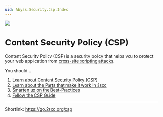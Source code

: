 ```yaml
---
uid: Abyss.Security.Csp.Index
---
```


<img src="~/assets/features/content-security-policy.svg" class="feature">

# Content Security Policy (CSP)

Content Security Policy (CSP) is a security policy that helps you to protect your web application from [cross-site scripting attacks](https://en.wikipedia.org/wiki/Cross-site_scripting).

You should...

1. [Learn about Content Security Policy (CSP)](xref:Abyss.Security.Csp.Background)
2. [Learn about the Parts that make it work in 2sxc](xref:Abyss.Security.Csp.Parts)
3. [Smarten up on the Best-Practices](xref:Abyss.Security.Csp.BestPractices)
4. [Follow the CSP Guide](xref:Abyss.Security.Csp.Guide)

---

Shortlink: <https://go.2sxc.org/csp>
